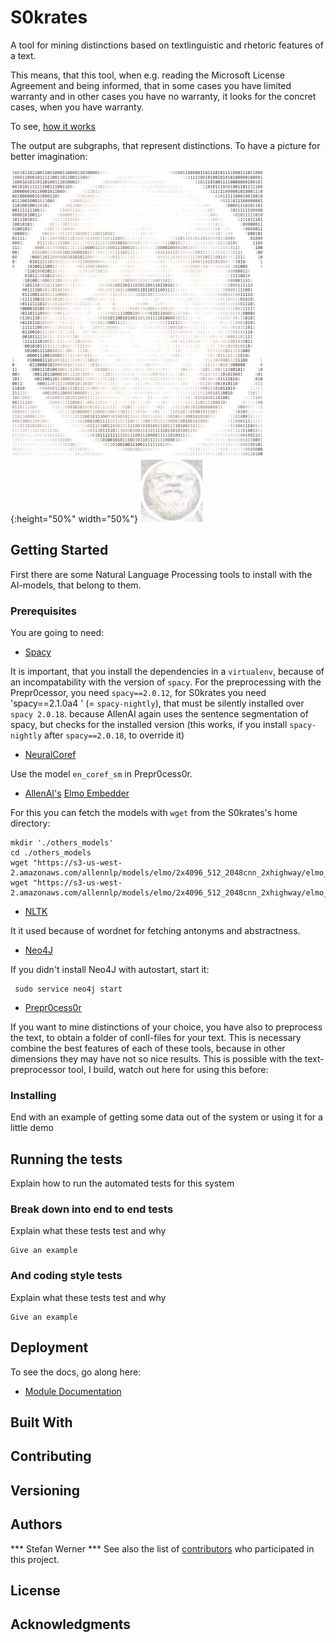 # S0krates

A tool for mining distinctions based on textlinguistic and rhetoric features of a text.

This means, that this tool, when e.g. reading the Microsoft License Agreement and being informed, that in some cases you have
limited warranty and in other cases you have no warranty, it looks for the concret cases, when you have warranty.

To see, [how it works](./explanation/HowItWorks.md)

The output are subgraphs, that represent distinctions. To have a picture for better imagination:

![Image](./logo.png){:height="50%" width="50%"}
<img src="./logo.png" width="100" height="100">




## Getting Started

First there are some Natural Language Processing tools to install with the AI-models, that belong to them.

### Prerequisites

You are going to need:

* [Spacy](https://spacy.io)

It is important, that you install the dependencies in a `virtualenv`, because of an incompatability with the version of 
`spacy`. For the preprocessing with the Prepr0cessor, you need `spacy==2.0.12`, for S0krates you need 'spacy==2.1.0a4 '
(= `spacy-nightly`), that must be silently installed over `spacy 2.0.18`. because AllenAI again uses the sentence 
segmentation of spacy, but checks for the installed version (this works, if you install `spacy-nightly` after `spacy==2.0.18`, to override it)

   * [NeuralCoref](https://github.com/huggingface/neuralcoref)

Use the model `en_coref_sm` in Prepr0cess0r.
 
   * [AllenAI's](https://allennlp.org) [Elmo Embedder](https://github.com/allenai/allennlp/blob/master/tutorials/how_to/elmo.md)

For this you can fetch the models with `wget` from the S0krates's home directory:

    mkdir './others_models'
    cd ./others_models
    wget "https://s3-us-west-2.amazonaws.com/allennlp/models/elmo/2x4096_512_2048cnn_2xhighway/elmo_2x4096_512_2048cnn_2xhighway_options.json"
    wget "https://s3-us-west-2.amazonaws.com/allennlp/models/elmo/2x4096_512_2048cnn_2xhighway/elmo_2x4096_512_2048cnn_2xhighway_weights.hdf5"


  * [NLTK](https://www.nltk.org)

It it used because of wordnet for fetching antonyms and abstractness.

  * [Neo4J](https://neo4j.com/)

If you didn't install Neo4J with autostart, start it:

     sudo service neo4j start
 
  * [Prepr0cess0r](https://github.com/c0ntradicti0n/Prepr0cess0r)

If you want to mine distinctions of your choice, you have also to preprocess the text, to obtain a folder of conll-files for your text.
This is necessary combine the best features of each of these tools, because in other dimensions they may have not so nice results.
This is possible with the text-preprocessor tool, I build, watch out here for using this before:

### Installing

End with an example of getting some data out of the system or using it for a little demo

## Running the tests

Explain how to run the automated tests for this system

### Break down into end to end tests

Explain what these tests test and why

```
Give an example
```

### And coding style tests

Explain what these tests test and why

```
Give an example
```

## Deployment

To see the docs, go along here:

* [Module Documentation](http://htmlpreview.github.com/?https://github.com/c0ntradicti0n/S0krates3/blob/master/docs/_build/html/index.html)

## Built With

## Contributing

## Versioning

## Authors
*** Stefan Werner *** 
See also the list of [contributors](https://github.com/your/project/contributors) who participated in this project.

## License

## Acknowledgments


